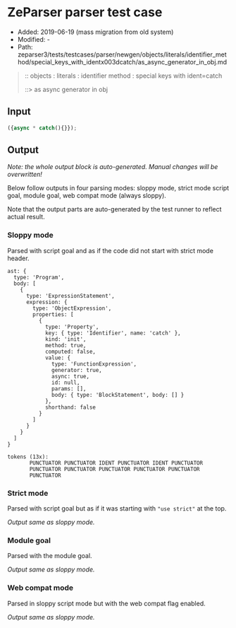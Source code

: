 # ZeParser parser test case

- Added: 2019-06-19 (mass migration from old system)
- Modified: -
- Path: zeparser3/tests/testcases/parser/newgen/objects/literals/identifier_method/special_keys_with_identx003dcatch/as_async_generator_in_obj.md

> :: objects : literals : identifier method : special keys with ident=catch
>
> ::> as async generator in obj

## Input

`````js
({async * catch(){}});
`````

## Output

_Note: the whole output block is auto-generated. Manual changes will be overwritten!_

Below follow outputs in four parsing modes: sloppy mode, strict mode script goal, module goal, web compat mode (always sloppy).

Note that the output parts are auto-generated by the test runner to reflect actual result.

### Sloppy mode

Parsed with script goal and as if the code did not start with strict mode header.

`````
ast: {
  type: 'Program',
  body: [
    {
      type: 'ExpressionStatement',
      expression: {
        type: 'ObjectExpression',
        properties: [
          {
            type: 'Property',
            key: { type: 'Identifier', name: 'catch' },
            kind: 'init',
            method: true,
            computed: false,
            value: {
              type: 'FunctionExpression',
              generator: true,
              async: true,
              id: null,
              params: [],
              body: { type: 'BlockStatement', body: [] }
            },
            shorthand: false
          }
        ]
      }
    }
  ]
}

tokens (13x):
       PUNCTUATOR PUNCTUATOR IDENT PUNCTUATOR IDENT PUNCTUATOR
       PUNCTUATOR PUNCTUATOR PUNCTUATOR PUNCTUATOR PUNCTUATOR
       PUNCTUATOR
`````

### Strict mode

Parsed with script goal but as if it was starting with `"use strict"` at the top.

_Output same as sloppy mode._

### Module goal

Parsed with the module goal.

_Output same as sloppy mode._

### Web compat mode

Parsed in sloppy script mode but with the web compat flag enabled.

_Output same as sloppy mode._
